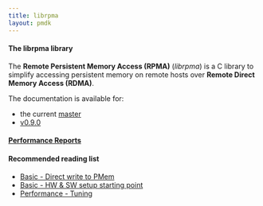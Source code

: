 ```yaml
---
title: librpma
layout: pmdk
---
```


#### The librpma library

The **Remote Persistent Memory Access (RPMA)** (*librpma*) is a C library
to simplify accessing persistent memory on remote hosts over
**Remote Direct Memory Access (RDMA)**.

The documentation is available for:

* the current [master](./manpages/master/librpma.7.html)
* [v0.9.0](./manpages/v0.9.0/librpma.7.html)

#### [Performance Reports](./reports/index.html)

#### Recommended reading list

* [Basic - Direct write to PMem](./documentation/basic-direct-write-to-pmem.html)
* [Basic - HW & SW setup starting point](./documentation/basic-hw_sw_setup_starting_point.html)
* [Performance - Tuning](./documentation/perf-tuning.html)
